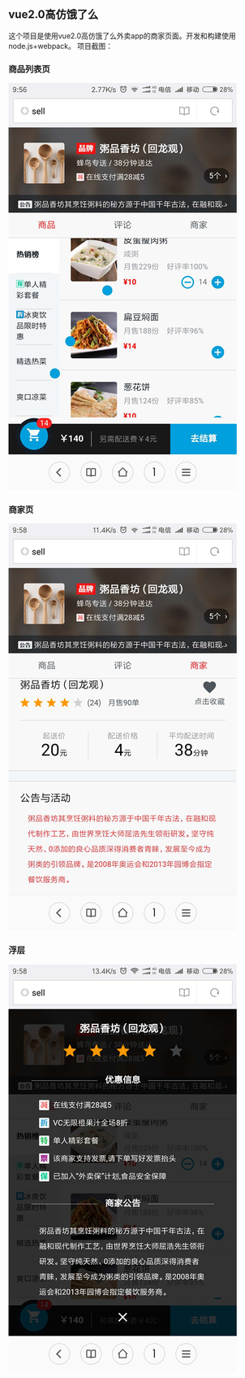 vue2.0高仿饿了么
-----------
这个项目是使用vue2.0高仿饿了么外卖app的商家页面。开发和构建使用node.js+webpack。
项目截图：
### 商品列表页 ###
![商品列表页](https://github.com/wang-man/eeee/blob/master/2.jpg)
### 商家页 ###
![商家页](https://github.com/wang-man/eeee/blob/master/1.jpg)
### 浮层 ###
![浮层](https://github.com/wang-man/eeee/blob/master/3.jpg)

